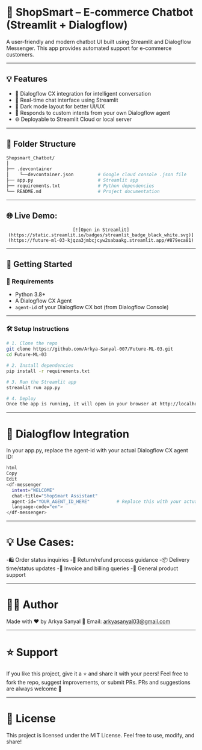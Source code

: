 # 🛒 ShopSmart – E-commerce Chatbot (Streamlit + Dialogflow)

A user-friendly and modern chatbot UI built using Streamlit and Dialogflow Messenger. This app provides automated support for e-commerce customers.

---

## 💡 Features

- 🤖 Dialogflow CX integration for intelligent conversation
- 💬 Real-time chat interface using Streamlit
- 🖤 Dark mode layout for better UI/UX
- 🧠 Responds to custom intents from your own Dialogflow agent
- 🌐 Deployable to Streamlit Cloud or local server

---

## 📁 Folder Structure

```bash
Shopsmart_Chatbot/
│
├── .devcontainer
│    └──devcontainer.json         # Google cloud console .json file
├── app.py                        # Streamlit app
├── requirements.txt              # Python dependencies
└── README.md                     # Project documentation
```

---

## 🌐 Live Demo:

<div align="center">

    [![Open in Streamlit](https://static.streamlit.io/badges/streamlit_badge_black_white.svg)](https://future-ml-03-kjqza3jmbcjcyw2sabaakg.streamlit.app/#879eca81)

</div>


---

## 🚀 Getting Started

### 🧩 Requirements

- Python 3.8+
- A Dialogflow CX Agent
- `agent-id` of your Dialogflow CX bot (from Dialogflow Console)

---

### 🛠️ Setup Instructions

```bash
# 1. Clone the repo
git clone https://github.com/Arkya-Sanyal-007/Future-ML-03.git
cd Future-ML-03

# 2. Install dependencies
pip install -r requirements.txt

# 3. Run the Streamlit app
streamlit run app.py

# 4. Deploy
Once the app is running, it will open in your browser at http://localhost:8501.
```

---

# 🧠 Dialogflow Integration

In your app.py, replace the agent-id with your actual Dialogflow CX agent ID:

```bash
html
Copy
Edit
<df-messenger
  intent="WELCOME"
  chat-title="ShopSmart Assistant"
  agent-id="YOUR_AGENT_ID_HERE"          # Replace this with your actual agent_ID
  language-code="en">
</df-messenger>
```

---

# 💡 Use Cases:

-🛍️ Order status inquiries
-🔁 Return/refund process guidance
-📦 Delivery time/status updates
-🧾 Invoice and billing queries
-🧠 General product support

---

# 🙋‍♂️ Author

Made with ❤️ by Arkya Sanyal
📧 Email: arkyasanyal03@gmail.com

---

# ⭐ Support

If you like this project, give it a ⭐ and share it with your peers!
Feel free to fork the repo, suggest improvements, or submit PRs. 
PRs and suggestions are always welcome 🙌

---

# 📄 License

This project is licensed under the MIT License.
Feel free to use, modify, and share!
